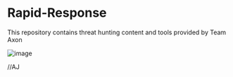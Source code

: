 # Rapid-Response

This repository contains threat hunting content and tools provided by Team Axon

![image](https://user-images.githubusercontent.com/105203079/177348206-cf22aad6-1ae2-4ffe-ba95-bb33846e3ca0.png)

//AJ

